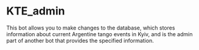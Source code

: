 # KTE_admin
This bot allows you to make changes to the database, which stores information 
about current Argentine tango events in Kyiv, and is the admin part of another bot 
that provides the specified information.
